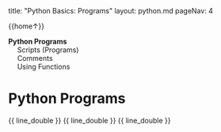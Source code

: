 <frontmatter>
title: "Python Basics: Programs"
layout: python.md
pageNav: 4
</frontmatter>

<div class="website-content" id="main">
<div id="toc">

{{home↑}}
* [**Python Programs**](#python-programs)
  * [Scripts (Programs)](#scripts-programs)
  * [Comments](#comments)
  * [Using Functions](#using-functions)
  
</div>
<div id="main">

# Python Programs

<include src="../scripts/text.md" />{{ line_double }}
<include src="../comments/text.md" />{{ line_double }}
<include src="../usingFunctions/text.md" />{{ line_double }}

</div>
</div>